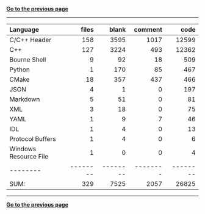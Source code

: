 [**Go to the previous page**](../../README.md)

----

Language|files|blank|comment|code
:-------|-------:|-------:|-------:|-------:
C/C++ Header|158|3595|1017|12599
C++|127|3224|493|12362
Bourne Shell|9|92|18|509
Python|1|170|85|467
CMake|18|357|437|466
JSON|4|1|0|197
Markdown|5|51|0|81
XML|3|18|0|75
YAML|1|9|7|46
IDL|1|4|0|13
Protocol Buffers|1|4|0|6
Windows Resource File|1|0|0|4
--------|--------|--------|--------|--------
SUM:|329|7525|2057|26825

----


[**Go to the previous page**](../../README.md)
